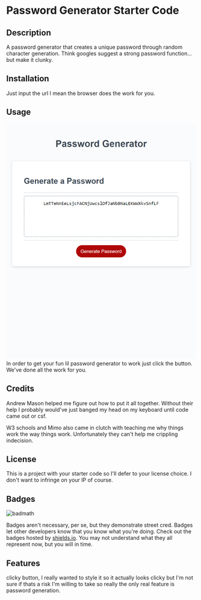 # Password Generator Starter Code

## Description

A password generator that creates a unique password through random character generation. Think googles suggest a strong password function... but make it clunky.


## Installation

Just input the url I mean the browser does the work for you.

## Usage
![Usage of the password Generator](assets/imgs/Usage%20image.png)
In order to get your fun lil password generator to work just click the button. We've done all the work for you.

## Credits

Andrew Mason helped me figure out how to put it all together. Without their help I probably would've just banged my head on my keyboard until code came out or csf.

W3 schools and Mimo also came in clutch with teaching me why things work the way things work. Unfortunately they can't help me crippling indecision.

## License

This is a project with your starter code so I'll defer to your license choice. I don't want to infringe on your IP of course.

## Badges

![badmath](https://img.shields.io/github/languages/top/lernantino/badmath)

Badges aren't necessary, per se, but they demonstrate street cred. Badges let other developers know that you know what you're doing. Check out the badges hosted by [shields.io](https://shields.io/). You may not understand what they all represent now, but you will in time.

## Features

clicky button, I really wanted to style it so it actually looks clicky but I'm not sure if thats a risk I'm willing to take so really the only real feature is password generation.
